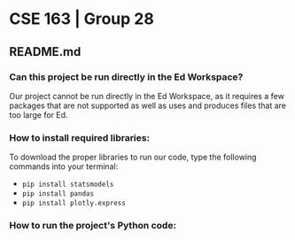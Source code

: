 # CSE 163 | Group 28
## README.md
### Can this project be run directly in the Ed Workspace?
Our project cannot be run directly in the Ed Workspace, as it requires a few packages that are not supported as well as uses and produces files that are too large for Ed.

### How to install required libraries:
To download the proper libraries to run our code, type the following commands into your terminal:

- `pip install statsmodels`
- `pip install pandas`
- `pip install plotly.express`

### How to run the project's Python code:
